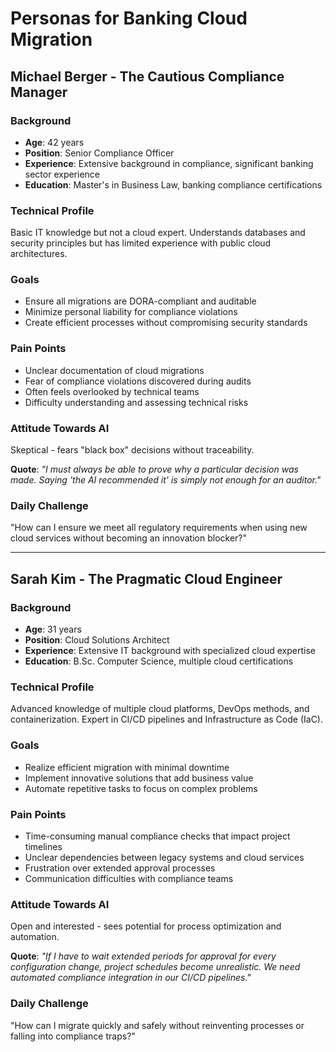 # Personas for Banking Cloud Migration

## Michael Berger - The Cautious Compliance Manager

### Background
- **Age**: 42 years
- **Position**: Senior Compliance Officer
- **Experience**: Extensive background in compliance, significant banking sector experience
- **Education**: Master's in Business Law, banking compliance certifications

### Technical Profile
Basic IT knowledge but not a cloud expert. Understands databases and security principles but has limited experience with public cloud architectures.

### Goals
- Ensure all migrations are DORA-compliant and auditable
- Minimize personal liability for compliance violations
- Create efficient processes without compromising security standards

### Pain Points
- Unclear documentation of cloud migrations
- Fear of compliance violations discovered during audits
- Often feels overlooked by technical teams
- Difficulty understanding and assessing technical risks

### Attitude Towards AI
Skeptical - fears "black box" decisions without traceability.

**Quote**: *"I must always be able to prove why a particular decision was made. Saying 'the AI recommended it' is simply not enough for an auditor."*

### Daily Challenge
"How can I ensure we meet all regulatory requirements when using new cloud services without becoming an innovation blocker?"

---

## Sarah Kim - The Pragmatic Cloud Engineer

### Background
- **Age**: 31 years
- **Position**: Cloud Solutions Architect
- **Experience**: Extensive IT background with specialized cloud expertise
- **Education**: B.Sc. Computer Science, multiple cloud certifications

### Technical Profile
Advanced knowledge of multiple cloud platforms, DevOps methods, and containerization. Expert in CI/CD pipelines and Infrastructure as Code (IaC).

### Goals
- Realize efficient migration with minimal downtime
- Implement innovative solutions that add business value
- Automate repetitive tasks to focus on complex problems

### Pain Points
- Time-consuming manual compliance checks that impact project timelines
- Unclear dependencies between legacy systems and cloud services
- Frustration over extended approval processes
- Communication difficulties with compliance teams

### Attitude Towards AI
Open and interested - sees potential for process optimization and automation.

**Quote**: *"If I have to wait extended periods for approval for every configuration change, project schedules become unrealistic. We need automated compliance integration in our CI/CD pipelines."*

### Daily Challenge
"How can I migrate quickly and safely without reinventing processes or falling into compliance traps?"
